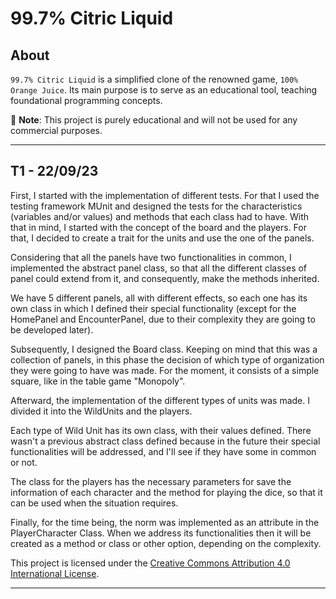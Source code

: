 # 99.7% Citric Liquid

## About

`99.7% Citric Liquid` is a simplified clone of the renowned game, `100% Orange Juice`. Its main
purpose is to serve as an educational tool, teaching foundational programming concepts.

📢 **Note**: This project is purely educational and will not be used for any commercial purposes.

---

## T1 - 22/09/23

First, I started with the implementation of different tests. For that I used the testing framework
MUnit and designed the tests for the characteristics (variables and/or values) and methods that each class had to have. 
With that in mind, I started with the concept of the board and the players. For that, I decided to create a trait for the units and use the one of the panels.

Considering that all the panels have two functionalities in common, I implemented the abstract panel class, so that all the different classes
of panel could extend from it, and consequently, make the methods inherited.

We have 5 different panels, all with different effects, so each one has its own class in which I defined their special functionality
(except for the HomePanel and EncounterPanel, due to their complexity they are going to be developed later).

Subsequently, I designed the Board class. Keeping on mind that this was a collection of panels, in this phase the decision of which type
of organization they were going to have was made. For the moment, it consists of a simple square, like in the table game "Monopoly". 

Afterward, the implementation of the different types of units was made. I divided it into the WildUnits and the players.

Each type of Wild Unit has its own class, with their values defined. There wasn't a previous abstract class defined because 
in the future their special functionalities will be addressed, and I'll see if they have some in common or not.

The class for the players has the necessary parameters for save the information of each character and the method for playing
the dice, so that it can be used when the situation requires.

Finally, for the time being, the norm was implemented as an attribute in the PlayerCharacter Class. When we address its functionalities
then it will be created as a method or class or other option, depending on the complexity.

This project is licensed under the [Creative Commons Attribution 4.0 International License](http://creativecommons.org/licenses/by/4.0/).

---